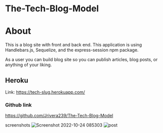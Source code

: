 
# The-Tech-Blog-Model
# About

This is a blog site with front and back end. This application is using Handlebars.js, Sequelize, and the express-session npm package. 

As a user you can build blog site so you can publish articles, blog posts, or anything of your liking.


## Heroku
 Link: https://tech-slug.herokuapp.com/

### Github link
https://github.com/Jrivera239/The-Tech-Blog-Model


screenshots
![Screenshot 2022-10-24 085303](https://user-images.githubusercontent.com/106676739/197530741-8813c43c-7c3c-401d-a9df-73c32055dce3.png)
![post](https://user-images.githubusercontent.com/106676739/197530746-4ce8f9b1-a2f5-4400-bb1c-adfd9968bd3a.png)
